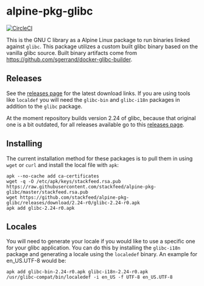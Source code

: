 # alpine-pkg-glibc

[![CircleCI](https://img.shields.io/circleci/project/stackfeed/alpine-pkg-glibc/master.svg)](https://circleci.com/gh/stackfeed/alpine-pkg-glibc)

This is the GNU C library as a Alpine Linux package to run binaries linked against `glibc`. This package utilizes a custom built glibc binary based on the vanilla glibc source. Built binary artifacts come from https://github.com/sgerrand/docker-glibc-builder.

## Releases

See the [releases page](https://github.com/stackfeed/alpine-pkg-glibc/releases) for the latest download links. If you are using tools like `localdef` you will need the `glibc-bin` and `glibc-i18n` packages in addition to the `glibc` package.

At the moment repository builds version 2.24 of glibc, because that original one is a bit outdated, for all releases available go to this [releases page](https://github.com/sgerrand/alpine-pkg-glibc/releases).

## Installing

The current installation method for these packages is to pull them in using `wget` or `curl` and install the local file with `apk`:

    apk --no-cache add ca-certificates
    wget -q -O /etc/apk/keys/stackfeed.rsa.pub https://raw.githubusercontent.com/stackfeed/alpine-pkg-glibc/master/stackfeed.rsa.pub
    wget https://github.com/stackfeed/alpine-pkg-glibc/releases/download/2.24-r0/glibc-2.24-r0.apk
    apk add glibc-2.24-r0.apk

## Locales

You will need to generate your locale if you would like to use a specific one for your glibc application. You can do this by installing the `glibc-i18n` package and generating a locale using the `localedef` binary. An example for en_US.UTF-8 would be:

    apk add glibc-bin-2.24-r0.apk glibc-i18n-2.24-r0.apk
    /usr/glibc-compat/bin/localedef -i en_US -f UTF-8 en_US.UTF-8
